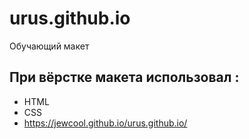 # urus.github.io
Обучающий макет
## При вёрстке макета использовал :
- HTML
- CSS
- https://jewcool.github.io/urus.github.io/
